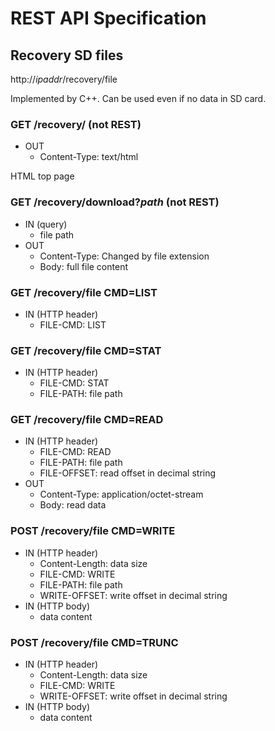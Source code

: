 # REST API Specification

## Recovery SD files
http://_ipaddr_/recovery/file

Implemented by C++.
Can be used even if no data in SD card.

### GET /recovery/ (not REST)
* OUT
  * Content-Type: text/html

HTML top page

### GET /recovery/download?_path_ (not REST)
* IN (query)
  * file path
* OUT
  * Content-Type: Changed by file extension
  * Body: full file content

### GET /recovery/file CMD=LIST
* IN (HTTP header)
  * FILE-CMD: LIST

### GET /recovery/file CMD=STAT
* IN (HTTP header)
  * FILE-CMD: STAT
  * FILE-PATH: file path

### GET /recovery/file CMD=READ
* IN (HTTP header)
  * FILE-CMD: READ
  * FILE-PATH: file path
  * FILE-OFFSET: read offset in decimal string
* OUT
  * Content-Type: application/octet-stream
  * Body: read data

### POST /recovery/file CMD=WRITE
* IN (HTTP header)
  * Content-Length: data size
  * FILE-CMD: WRITE
  * FILE-PATH: file path
  * WRITE-OFFSET: write offset in decimal string
* IN (HTTP body)
  * data content

### POST /recovery/file CMD=TRUNC
* IN (HTTP header)
  * Content-Length: data size
  * FILE-CMD: WRITE
  * WRITE-OFFSET: write offset in decimal string
* IN (HTTP body)
  * data content
